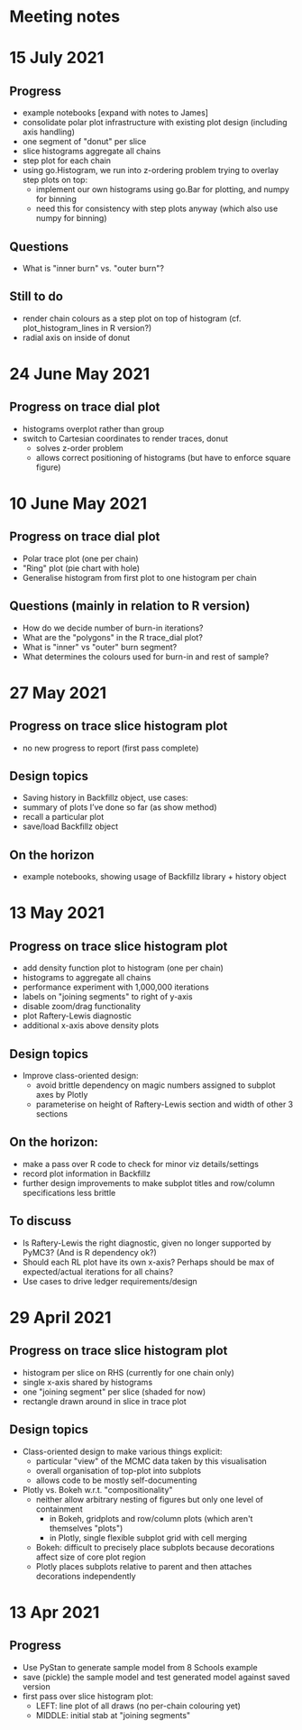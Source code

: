 # Meeting notes

# 15 July 2021

## Progress

- example notebooks [expand with notes to James]
- consolidate polar plot infrastructure with existing plot design (including axis handling)
- one segment of "donut" per slice
- slice histograms aggregate all chains
- step plot for each chain 
- using go.Histogram, we run into z-ordering problem trying to overlay step plots on top:
  - implement our own histograms using go.Bar for plotting, and numpy for binning
  - need this for consistency with step plots anyway (which also use numpy for binning)

## Questions

- What is "inner burn" vs. "outer burn"?

## Still to do

- render chain colours as a step plot on top of histogram (cf. plot_histogram_lines in R version?)
- radial axis on inside of donut

# 24 June May 2021

## Progress on trace dial plot

- histograms overplot rather than group
- switch to Cartesian coordinates to render traces, donut
  - solves z-order problem
  - allows correct positioning of histograms (but have to enforce square figure)

# 10 June May 2021

## Progress on trace dial plot

- Polar trace plot (one per chain)
- "Ring" plot (pie chart with hole)
- Generalise histogram from first plot to one histogram per chain  

## Questions (mainly in relation to R version)
- How do we decide number of burn-in iterations?
- What are the "polygons" in the R trace_dial plot?
- What is "inner" vs "outer" burn segment?
- What determines the colours used for burn-in and rest of sample?

# 27 May 2021

## Progress on trace slice histogram plot
- no new progress to report (first pass complete)

## Design topics
- Saving history in Backfillz object, use cases:
 - summary of plots I’ve done so far (as show method)
 - recall a particular plot
 - save/load Backfillz object

## On the horizon
- example notebooks, showing usage of Backfillz library + history object 

# 13 May 2021

## Progress on trace slice histogram plot
- add density function plot to histogram (one per chain) 
- histograms to aggregate all chains
- performance experiment with 1,000,000 iterations
- labels on "joining segments" to right of y-axis
- disable zoom/drag functionality
- plot Raftery-Lewis diagnostic
- additional x-axis above density plots

## Design topics
- Improve class-oriented design:
  - avoid brittle dependency on magic numbers assigned to subplot axes by Plotly
  - parameterise on height of Raftery-Lewis section and width of other 3 sections

## On the horizon:
- make a pass over R code to check for minor viz details/settings
- record plot information in Backfillz
- further design improvements to make subplot titles and row/column specifications less brittle

## To discuss
- Is Raftery-Lewis the right diagnostic, given no longer supported by PyMC3? (And is R dependency ok?)
- Should each RL plot have its own x-axis? Perhaps should be max of expected/actual iterations for all chains?
- Use cases to drive ledger requirements/design 

# 29 April 2021

## Progress on trace slice histogram plot
- histogram per slice on RHS (currently for one chain only)
- single x-axis shared by histograms
- one "joining segment" per slice (shaded for now)
- rectangle drawn around in slice in trace plot

## Design topics
- Class-oriented design to make various things explicit:
  - particular "view" of the MCMC data taken by this visualisation
  - overall organisation of top-plot into subplots
  - allows code to be mostly self-documenting
- Plotly vs. Bokeh w.r.t. "compositionality"
  - neither allow arbitrary nesting of figures but only one level of containment
    - in Bokeh, gridplots and row/column plots (which aren't themselves "plots")
    - in Plotly, single flexible subplot grid with cell merging
  - Bokeh: difficult to precisely place subplots because decorations affect size of core plot region
  - Plotly places subplots relative to parent and then attaches decorations independently 

# 13 Apr 2021

## Progress
- Use PyStan to generate sample model from 8 Schools example
- save (pickle) the sample model and test generated model against saved version
- first pass over slice histogram plot:
  - LEFT: line plot of all draws (no per-chain colouring yet)
  - MIDDLE: initial stab at "joining segments"
